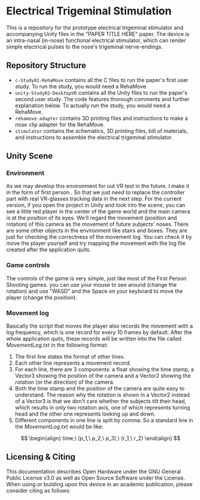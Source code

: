 # Electrical Trigeminal Stimulation

This is a repository for the prototype electrical trigeminal stimulator and accompanying Unity files in the "PAPER TITLE HERE" paper. The device is an intra-nasal (in-nose) functional electrical stimulator, which can render simple electrical pulses to the nose's trigeminal nerve-endings.

## Repository Structure

* `c-Study01-RehaMove` contains all the C files to run the paper's first user study. To run the study, you would need a RehaMove.
* `unity-Study02-DesktopVR` contains all the Unity files to run the paper's second user study. The code features thorough comments and further explanation below. To actually run the study, you would need a RehaMove.
* `rehamove-adapter` contains 3D printing files and instructions to make a nose clip adapter for the RehaMove.
* `stimulator` contains the schematics, 3D printing files, bill of materials, and instructions to assemble the electrical trigeminal stimulator.

## Unity Scene

### Environment

As we may develop this environment for out VR test in the future, I make it in the form of first person . So that we just need to replace the controller part with real VR-glasses tracking data in the next step. For the current version, if you open the project in Unity and look into the scene, you can see a little red player in the center of the game world and the main camera is at the position of its eyes. We'll regard the movement (position and rotation) of this camera as the movement of future subjects' noses. There are some other objects in the environment like stairs and boxes. They are just for checking the correctness of the movement log. You can check it by move the player yourself and try mapping the movement with the log file created after the application quits.

### Game controls

The controls of the game is very simple, just like most of the First Person Shooting games. you can use your mouse to see around (change the rotation) and use "WASD" and the Space on your keyboard to move the player (change the position).

### Movement log

Basically the script that moves the player also records the movement with a log frequency, which is one record for every 10 frames by default. After the whole application quits, these records will be written into the file called *MovementLog.txt* in the following format:

1. The first line states the format of other lines.
2. Each other line represents a movement record.
3. For each line, there are 3 components: a float showing the time stamp, a Vector3 showing the position of the camera and a Vector2 showing the rotation (or the direction) of the camera.
4. Both the time stamp and the position of the camera are quite easy to understand. The reason why the rotation is shown in a Vector2 instead of a Vector3 is that we don't care whether the subjects tilt their head, which results in only two rotation axis, one of which represents turning head and the other one represents looking up and down.
5. Different components in one line is split by comma. So a standard line in the *MovementLog.txt* would be like:

$$
\begin{align}
time,\ (p_1,\ p_2,\ p_3),\ (r_1,\ r_2)
\end{align}
$$

## Licensing & Citing

This documentation describes Open Hardware under the GNU  General Public License v3.0 as well as Open Source Software under the <Final License> License. When using or building upon this device in  an academic publication, please consider citing as follows:

